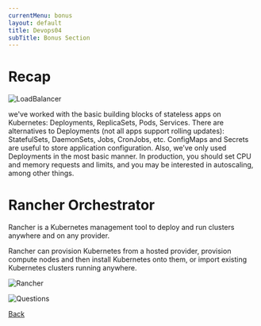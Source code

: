```yaml
---
currentMenu: bonus
layout: default
title: Devops04
subTitle: Bonus Section
---
```


# Recap

![LoadBalancer](https://raw.githubusercontent.com/c4xp/Devops04/master/assets/loadbalancer.png)

we've worked with the basic building blocks of stateless apps on Kubernetes: Deployments, ReplicaSets, Pods, Services. There are alternatives to Deployments (not all apps support rolling updates): StatefulSets, DaemonSets, Jobs, CronJobs, etc. ConfigMaps and Secrets are useful to store application configuration. Also, we’ve only used Deployments in the most basic manner. In production, you should set CPU and memory requests and limits, and you may be interested in autoscaling, among other things.

# Rancher Orchestrator

Rancher is a Kubernetes management tool to deploy and run clusters anywhere and on any provider.

Rancher can provision Kubernetes from a hosted provider, provision compute nodes and then install Kubernetes onto them, or import existing Kubernetes clusters running anywhere.

![Rancher](https://raw.githubusercontent.com/c4xp/Devops04/master/assets/rancher.png)

![Questions](https://raw.githubusercontent.com/c4xp/Devops04/master/assets/questions.png)

[Back](manual.md)